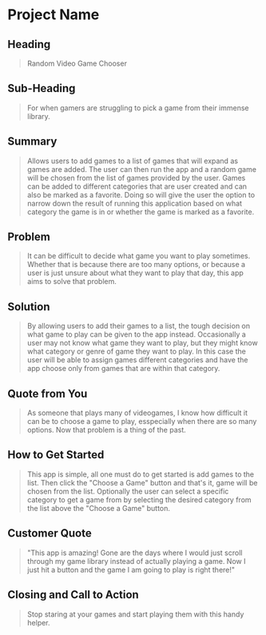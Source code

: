 # Project Name #

<!-- 
> This material was originally posted [here](http://www.quora.com/What-is-Amazons-approach-to-product-development-and-product-management). It is reproduced here for posterities sake.

There is an approach called "working backwards" that is widely used at Amazon. They work backwards from the customer, rather than starting with an idea for a product and trying to bolt customers onto it. While working backwards can be applied to any specific product decision, using this approach is especially important when developing new products or features.

For new initiatives a product manager typically starts by writing an internal press release announcing the finished product. The target audience for the press release is the new/updated product's customers, which can be retail customers or internal users of a tool or technology. Internal press releases are centered around the customer problem, how current solutions (internal or external) fail, and how the new product will blow away existing solutions.

If the benefits listed don't sound very interesting or exciting to customers, then perhaps they're not (and shouldn't be built). Instead, the product manager should keep iterating on the press release until they've come up with benefits that actually sound like benefits. Iterating on a press release is a lot less expensive than iterating on the product itself (and quicker!).

If the press release is more than a page and a half, it is probably too long. Keep it simple. 3-4 sentences for most paragraphs. Cut out the fat. Don't make it into a spec. You can accompany the press release with a FAQ that answers all of the other business or execution questions so the press release can stay focused on what the customer gets. My rule of thumb is that if the press release is hard to write, then the product is probably going to suck. Keep working at it until the outline for each paragraph flows. 

Oh, and I also like to write press-releases in what I call "Oprah-speak" for mainstream consumer products. Imagine you're sitting on Oprah's couch and have just explained the product to her, and then you listen as she explains it to her audience. That's "Oprah-speak", not "Geek-speak".

Once the project moves into development, the press release can be used as a touchstone; a guiding light. The product team can ask themselves, "Are we building what is in the press release?" If they find they're spending time building things that aren't in the press release (overbuilding), they need to ask themselves why. This keeps product development focused on achieving the customer benefits and not building extraneous stuff that takes longer to build, takes resources to maintain, and doesn't provide real customer benefit (at least not enough to warrant inclusion in the press release).
 -->
 
## Heading ##
  > Random Video Game Chooser

## Sub-Heading ##
  > For when gamers are struggling to pick a game from their immense library.

## Summary ##
  > Allows users to add games to a list of games that will expand as games are added. The user can then run the app and a random game will be chosen from the list of games provided by the user. Games can be added to different categories that are user created and can also be marked as a favorite. Doing so will give the user the option to narrow down the result of running this application based on what category the game is in or whether the game is marked as a favorite.

## Problem ##
  > It can be difficult to decide what game you want to play sometimes. Whether that is because there are too many options, or because a user is just unsure about what they want to play that day, this app aims to solve that problem.

## Solution ##
  > By allowing users to add their games to a list, the tough decision on what game to play can be given to the app instead. Occasionally a user may not know what game they want to play, but they might know what category or genre of game they want to play. In this case the user will be able to assign games different categories and have the app choose only from games that are within that category.

## Quote from You ##
  > As someone that plays many of videogames, I know how difficult it can be to choose a game to play, esspecially when there are so many options. Now that problem is a thing of the past.

## How to Get Started ##
  > This app is simple, all one must do to get started is add games to the list. Then click the "Choose a Game" button and that's it, game will be chosen from the list. Optionally the user can select a specific category to get a game from by selecting the desired category from the list above the "Choose a Game" button.

## Customer Quote ##
  > "This app is amazing! Gone are the days where I would just scroll through my game library instead of actually playing a game. Now I just hit a button and the game I am going to play is right there!"

## Closing and Call to Action ##
  > Stop staring at your games and start playing them with this handy helper.
